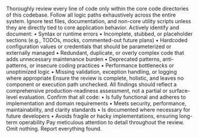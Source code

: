 Thoroughly review every line of code only within the core code directories of this codebase. Follow all logic paths exhaustively across the entire system. Ignore test files, documentation, and non-core utility scripts unless they are directly tied to core application behavior.
Actively identify and document:
	•	Syntax or runtime errors
	•	Incomplete, stubbed, or placeholder sections (e.g., TODOs, mocks, commented-out future plans)
	•	Hardcoded configuration values or credentials that should be parameterized or externally managed
	•	Redundant, duplicate, or overly complex code that adds unnecessary maintenance burden
	•	Deprecated patterns, anti-patterns, or insecure coding practices
	•	Performance bottlenecks or unoptimized logic
	•	Missing validation, exception handling, or logging where appropriate
Ensure the review is complete, holistic, and leaves no component or execution path unchecked. All findings should reflect a comprehensive production-readiness assessment, not a partial or surface-level evaluation.
Confirm that all code:
	•	Is fully functional and adheres to implementation and domain requirements
	•	Meets security, performance, maintainability, and clarity standards
	•	Is documented where necessary for future developers
	•	Avoids fragile or hacky implementations, ensuring long-term operability
Pay meticulous attention to detail throughout the review. Omit nothing. Report everything found.